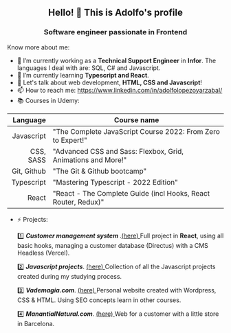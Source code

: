 <h2 align="center"> Hello! 👋 This is Adolfo's profile </h2>
<h3 align="center"> Software engineer passionate in Frontend </h3>


Know more about me:
- 🔭 I’m currently working as a **Technical Support Engineer** in **Infor**. The languages I deal with are: SQL, C# and Javascript.
- 🌱 I’m currently learning **Typescript and React**.
- 💬 Let's talk about web development, **HTML, CSS and Javascript**!
- 📫 How to reach me: https://www.linkedin.com/in/adolfolopezoyarzabal/
- 📚 Courses in Udemy:

| Language | Course name |
|-----:|-----------|
|     Javascript| "The Complete JavaScript Course 2022: From Zero to Expert!"|
|     CSS, SASS| "Advanced CSS and Sass: Flexbox, Grid, Animations and More!"    |
|     Git, Github| "The Git & Github bootcamp"       |
|     Typescript| "Mastering Typescript - 2022 Edition"      |
|     React| "React - The Complete Guide (incl Hooks, React Router, Redux)"       |

- ⚡ Projects:

  1️⃣ <b> *Customer management system* </b>.<a href="https://github.com/aloyarzabal/React-vip-customers-management">(here) </a> Full project in **React**, using all basic hooks, managing a customer database (Directus) with a CMS Headless (Vercel).
  
  2️⃣ <b>*Javascript projects*</b>. <a href="https://github.com/aloyarzabal/javascriptProjects">(here) </a> Collection of all the Javascript projects created during my studying process.
  
  3️⃣ <b>*Vademagia.com*</b>. <a href="https://www.vademagia.com/">(here) </a> Personal website created with Wordpress, CSS & HTML. Using SEO concepts learn in other courses.
  
  4️⃣ <b>*ManantialNatural.com*</b>. <a href="http://manantialnatural.com/">(here) </a> Web for a customer with a little store in Barcelona.
